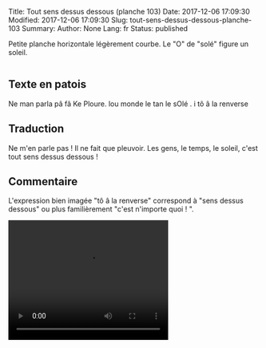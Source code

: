 Title: Tout sens dessus dessous (planche 103)
Date: 2017-12-06 17:09:30
Modified: 2017-12-06 17:09:30
Slug: tout-sens-dessus-dessous-planche-103
Summary: 
Author: None
Lang: fr
Status: published

Petite planche horizontale légèrement courbe. Le "O" de "solé" figure un soleil.

<figure class="image-block" style="float: center;">
  <img alt="" src="{static}/images/planche_103.png">
  <figcaption style="max-width: 580px"></figcaption>
</figure>


## Texte en patois
Ne man parla pâ fâ Ke  Ploure. lou monde le tan le sOlé . i tô â la renverse

## Traduction
Ne m'en parle pas ! Il ne fait que pleuvoir. Les gens, le temps, le soleil, c'est tout sens dessus dessous !

## Commentaire
L'expression bien imagée "tô â la renverse" correspond à "sens dessus dessous" ou plus familièrement "c'est n'importe quoi ! ".

<video width="320" height="240" controls>
  <source src="{static}/videos/video_103.mp4" type="video/mp4">
</video>

